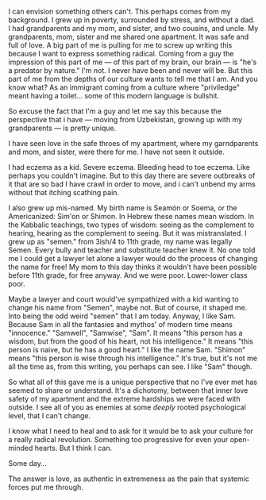 I can envision something others can't. This perhaps comes from my background. I grew up in poverty, surrounded by stress, and without a dad. I had grandparents and my mom, and sister, and two cousins, and uncle. My grandparents, mom, sister and me shared one apartment. It was safe and full of love. A big part of me is pulling for me to screw up writing this because I want to express something radical. Coming from a guy the impression of this part of me — of this part of my brain, our brain — is "he's a predator by nature." I'm not. I never have been and never will be. But this part of me from the depths of our culture wants to tell me that I am. And you know what? As an immigrant coming from a culture where "priviledge" meant having a toilet... some of this modern language is bullshit.

So excuse the fact that I'm a guy and let me say this because the perspective that i have — moving from Uzbekistan, growing up with my grandparents — is pretty unique.

I have seen love in the safe throes of my apartment, where my garndparents and mom, and sister, were there for me. I have not seen it outside.

I had eczema as a kid. Severe eczema. Bleeding head to toe eczema. Like perhaps you couldn't imagine. But to this day there are severe outbreaks of it that are so bad I have crawl in order to move, and i can't unbend my arms without that itching scathing pain.

I also grew up mis-named. My birth name is Seamón or Soema, or the Americanized: Sim'on or Shimon. In Hebrew these names mean wisdom. In the Kabbalic teachings, two types of wisdom: seeing as the complement to hearing, hearing as the complement to seeing. But it was mistranslated. I grew up as "semen." from 3ish/4 to 11th grade, my name was legally Semen. Every bully and teacher and substitute teacher knew it. No one told me I could get a lawyer let alone a lawyer would do the process of changing the name for free! My mom to this day thinks it wouldn't have been possible before 11th grade, for free anyway. And we were poor. Lower-lower class poor. 

Maybe a lawyer and court would've sympathized with a kid wanting to change his name from "Semen", maybe not. But of course, it shaped me. Into being the odd weird "semen" that I am today. Anyway, I like Sam. Because Sam in all the fantasies and mythos' of modern time means "innocence." "Samwell", "Samwise", "Sam". It means "this person has a wisdom, but from the good of his heart, not his intelligence." It means "this person is naive, but he has a good heart." I like the name Sam. "Shimon" means "this person is wise through his intelligence." It's true, but it's not me all the time as, from this writing, you perhaps can see. I like "Sam" though.

So what all of this gave me is a unique perspective that no I've ever met has seemed to share or understand. It's a dichotomy, between that inner love safety of my apartment and the extreme hardships we were faced with outside. I see all of you as enemies at some *deeply* rooted psychological level, that I can't change.

I know what I need to heal and to ask for it would be to ask your culture for a really radical revolution. Something too progressive for even your open-minded hearts. But I think I can.

Some day...

The answer is love, as authentic in extremeness as the pain that systemic forces put me through.
